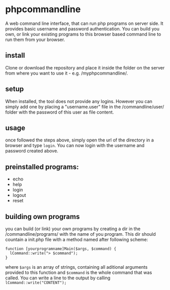 # phpcommandline
A web command line interface, that can run php programs on server side. It provides basic username and password authentication.
You can build you own, or link your existing programs to this browser based command line to run them from your browser. 

## install
Clone or download the repository and place it inside the folder on the server from where you want to use it - e.g. /myphpcommandline/.

## setup
When installed, the tool does not provide any logins. However you can simply add one by placing a "username.user" file in the /commandline/user/ folder with the password of this user as file content.

## usage
once followed the steps above, simply open the url of the directory in a browser and type ```login```. You can now login with the username and password created above.  

## preinstalled programs:
- echo
- help
- login
- logout
- reset

## building own programs
you can build (or link) your own programs by creating a dir in the /commandline/programs/ with the name of you program. This dir should countain a init.php file with a method named after following scheme: 

```
function [yourprogramname]Main($args, $command) {
  lCommand::write("> $command");
}
```

where ```$args``` is an array of strings, containing all aditional arguments provided to this function and ```$command``` is the whole command that was called.
You can write a line to the output by calling ```lCommand::write("CONTENT");```
